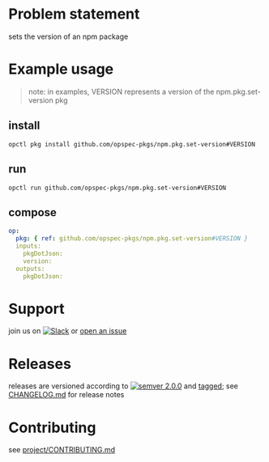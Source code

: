 # Problem statement
sets the version of an npm package

# Example usage

> note: in examples, VERSION represents a version of the npm.pkg.set-version pkg

## install

```shell
opctl pkg install github.com/opspec-pkgs/npm.pkg.set-version#VERSION
```

## run

```
opctl run github.com/opspec-pkgs/npm.pkg.set-version#VERSION
```

## compose

```yaml
op:
  pkg: { ref: github.com/opspec-pkgs/npm.pkg.set-version#VERSION }
  inputs: 
    pkgDotJson:
    version:
  outputs: 
    pkgDotJson:
```

# Support

join us on [![Slack](https://opspec-slackin.herokuapp.com/badge.svg)](https://opspec-slackin.herokuapp.com/)
or [open an issue](https://github.com/opspec-pkgs/npm.pkg.set-version/issues)

# Releases

releases are versioned according to
[![semver 2.0.0](https://img.shields.io/badge/semver-2.0.0-brightgreen.svg)](http://semver.org/spec/v2.0.0.html)
and [tagged](https://git-scm.com/book/en/v2/Git-Basics-Tagging); see
[CHANGELOG.md](CHANGELOG.md) for release notes

# Contributing

see [project/CONTRIBUTING.md](https://github.com/opspec-pkgs/project/blob/master/CONTRIBUTING.md)
